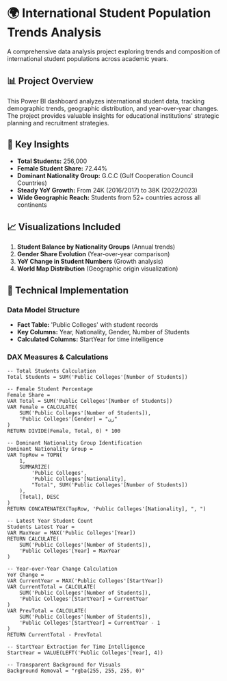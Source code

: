 # 🌍 International Student Population Trends Analysis

A comprehensive data analysis project exploring trends and composition of international student populations across academic years.

## 📊 Project Overview
This Power BI dashboard analyzes international student data, tracking demographic trends, geographic distribution, and year-over-year changes. The project provides valuable insights for educational institutions' strategic planning and recruitment strategies.

## 🎯 Key Insights
- **Total Students:** 256,000
- **Female Student Share:** 72.44%
- **Dominant Nationality Group:** G.C.C (Gulf Cooperation Council Countries)
- **Steady YoY Growth:** From 24K (2016/2017) to 38K (2022/2023)
- **Wide Geographic Reach:** Students from 52+ countries across all continents

## 📈 Visualizations Included
1. **Student Balance by Nationality Groups** (Annual trends)
2. **Gender Share Evolution** (Year-over-year comparison)
3. **YoY Change in Student Numbers** (Growth analysis)
4. **World Map Distribution** (Geographic origin visualization)

## 🔧 Technical Implementation

### Data Model Structure
- **Fact Table:** 'Public Colleges' with student records
- **Key Columns:** Year, Nationality, Gender, Number of Students
- **Calculated Columns:** StartYear for time intelligence

### DAX Measures & Calculations

```dax
-- Total Students Calculation
Total Students = SUM('Public Colleges'[Number of Students])

-- Female Student Percentage
Female Share = 
VAR Total = SUM('Public Colleges'[Number of Students])
VAR Female = CALCULATE(
    SUM('Public Colleges'[Number of Students]),
    'Public Colleges'[Gender] = "زن"
)
RETURN DIVIDE(Female, Total, 0) * 100

-- Dominant Nationality Group Identification
Dominant Nationality Group = 
VAR TopRow = TOPN(
    1,
    SUMMARIZE(
        'Public Colleges',
        'Public Colleges'[Nationality],
        "Total", SUM('Public Colleges'[Number of Students])
    ),
    [Total], DESC
)
RETURN CONCATENATEX(TopRow, 'Public Colleges'[Nationality], ", ")

-- Latest Year Student Count
Students Latest Year = 
VAR MaxYear = MAX('Public Colleges'[Year])
RETURN CALCULATE(
    SUM('Public Colleges'[Number of Students]),
    'Public Colleges'[Year] = MaxYear
)

-- Year-over-Year Change Calculation
YoY Change = 
VAR CurrentYear = MAX('Public Colleges'[StartYear])
VAR CurrentTotal = CALCULATE(
    SUM('Public Colleges'[Number of Students]),
    'Public Colleges'[StartYear] = CurrentYear
)
VAR PrevTotal = CALCULATE(
    SUM('Public Colleges'[Number of Students]),
    'Public Colleges'[StartYear] = CurrentYear - 1
)
RETURN CurrentTotal - PrevTotal

-- StartYear Extraction for Time Intelligence
StartYear = VALUE(LEFT('Public Colleges'[Year], 4))

-- Transparent Background for Visuals
Background Removal = "rgba(255, 255, 255, 0)"
